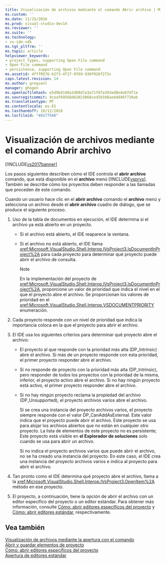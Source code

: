 ```yaml
---
title: Visualización de archivos mediante el comando Abrir archivo | Microsoft Docs
ms.custom: ''
ms.date: 11/15/2016
ms.prod: visual-studio-dev14
ms.reviewer: ''
ms.suite: ''
ms.technology:
- vs-ide-sdk
ms.tgt_pltfrm: ''
ms.topic: article
helpviewer_keywords:
- project types, supporting Open File command
- Open File command
- persistence, supporting Open File command
ms.assetid: 4fff0576-b2f3-4f17-9769-930f926f273c
caps.latest.revision: 14
ms.author: gregvanl
manager: ghogen
ms.openlocfilehash: e5d9b4198a2d88d7a3a71f07a393ed8e4e07df1e
ms.sourcegitcommit: 9ceaf69568d61023868ced59108ae4dd46f720ab
ms.translationtype: MT
ms.contentlocale: es-ES
ms.lasthandoff: 10/12/2018
ms.locfileid: "49177546"
---
```

# <a name="displaying-files-by-using-the-open-file-command"></a>Visualización de archivos mediante el comando Abrir archivo
[!INCLUDE[vs2017banner](../../includes/vs2017banner.md)]

Los pasos siguientes describen cómo el IDE controla el **abrir archivo** comando, que está disponible en el **archivo** menú [!INCLUDE[vsprvs](../../includes/vsprvs-md.md)]. También se describe cómo los proyectos deben responder a las llamadas que proceden de este comando.  
  
 Cuando un usuario hace clic en el **abrir archivo** comando el **archivo** menú y selecciona un archivo desde el **abrir archivo** cuadro de diálogo, que se produce el siguiente proceso.  
  
1.  Uso de la tabla de documentos en ejecución, el IDE determina si el archivo ya está abierto en un proyecto.  
  
    -   Si el archivo está abierto, el IDE reaparece la ventana.  
  
    -   Si el archivo no está abierto, el IDE llama <xref:Microsoft.VisualStudio.Shell.Interop.IVsProject3.IsDocumentInProject%2A> para cada proyecto para determinar qué proyecto puede abrir el archivo de consulta.  
  
        > [!NOTE]
        >  En la implementación del proyecto de <xref:Microsoft.VisualStudio.Shell.Interop.IVsProject3.IsDocumentInProject%2A>, proporcione un valor de prioridad que indica el nivel en el que el proyecto abre el archivo. Se proporcionan los valores de prioridad en el <xref:Microsoft.VisualStudio.Shell.Interop.VSDOCUMENTPRIORITY> enumeración.  
  
2.  Cada proyecto responde con un nivel de prioridad que indica la importancia coloca en la que el proyecto para abrir el archivo.  
  
3.  El IDE usa los siguientes criterios para determinar qué proyecto abre el archivo:  
  
    -   El proyecto al que responde con la prioridad más alta (DP_Intrinsic) abre el archivo. Si más de un proyecto responde con esta prioridad, el primer proyecto responder abre el archivo.  
  
    -   Si no responde de proyecto con la prioridad más alta (DP_Intrinsic), pero responder de todos los proyectos con la prioridad de la misma, inferior, el proyecto activo abre el archivo. Si no hay ningún proyecto está activo, el primer proyecto responder abre el archivo.  
  
    -   Si no hay ningún proyecto reclama la propiedad del archivo (DP_Unsupported), el proyecto archivos varios abre el archivo.  
  
         Si se crea una instancia del proyecto archivos varios, el proyecto siempre responde con el valor DP_CanAddAsExternal. Este valor indica que el proyecto puede abrir el archivo. Este proyecto se usa para alojar los archivos abiertos que no están en cualquier otro proyecto. La lista de elementos de este proyecto no es persistente; Este proyecto está visible en **el Explorador de soluciones** solo cuando se usa para abrir un archivo.  
  
         Si no indica el proyecto archivos varios que puede abrir el archivo, no se ha creado una instancia del proyecto. En este caso, el IDE crea una instancia del proyecto archivos varios e indica al proyecto para abrir el archivo.  
  
4.  Tan pronto como el IDE determina qué proyecto abre el archivo, llama a la <xref:Microsoft.VisualStudio.Shell.Interop.IVsProject3.OpenItem%2A> método en ese proyecto.  
  
5.  El proyecto, a continuación, tiene la opción de abrir el archivo con un editor específico del proyecto o un editor estándar. Para obtener más información, consulte [Cómo: abrir editores específicos del proyecto](../../extensibility/how-to-open-project-specific-editors.md) y [Cómo: abrir editores estándar](../../extensibility/how-to-open-standard-editors.md), respectivamente.  
  
## <a name="see-also"></a>Vea también  
 [Visualización de archivos mediante la apertura con el comando](../../extensibility/internals/displaying-files-by-using-the-open-with-command.md)   
 [Abrir y guardar elementos de proyecto](../../extensibility/internals/opening-and-saving-project-items.md)   
 [Cómo: abrir editores específicos del proyecto](../../extensibility/how-to-open-project-specific-editors.md)   
 [Apertura de editores estándar](../../extensibility/how-to-open-standard-editors.md)

